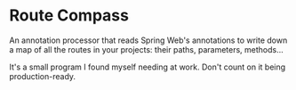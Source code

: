 # Route Compass
An annotation processor that reads Spring Web's annotations to write down a map of all the routes in your projects: their paths, parameters, methods...

It's a small program I found myself needing at work. Don't count on it being production-ready.
